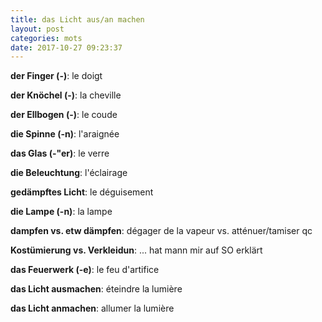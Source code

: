 ```yaml
---
title: das Licht aus/an machen
layout: post
categories: mots
date: 2017-10-27 09:23:37
---
```


**der Finger (-)**: le doigt

**der Knöchel (-)**: la cheville

**der Ellbogen (-)**: le coude

**die Spinne (-n)**: l'araignée

**das Glas (-"er)**: le verre

**die Beleuchtung**: l'éclairage

**gedämpftes Licht**: le déguisement

**die Lampe (-n)**: la lampe

**dampfen vs. etw dämpfen**: dégager de la vapeur vs. atténuer/tamiser qc

**Kostümierung vs. Verkleidun**: ... hat mann mir auf SO erklärt

**das Feuerwerk (-e)**: le feu d'artifice

**das Licht ausmachen**: éteindre la lumière

**das Licht anmachen**: allumer la lumière
